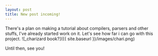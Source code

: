 ```yaml
---
layout: post
title: New post incoming!
---
```


There's a plan on making a tutorial about compilers, parsers and other stuffs, I've already started work on it. Let's see how far i can go with this project.
![_charizard book?]({{ site.baseurl }}/images/chari.png)

Until then, see you!

